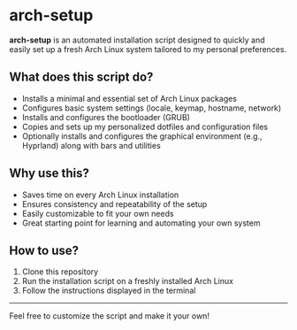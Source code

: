 # arch-setup

**arch-setup** is an automated installation script designed to quickly and easily set up a fresh Arch Linux system tailored to my personal preferences.

## What does this script do?

- Installs a minimal and essential set of Arch Linux packages
- Configures basic system settings (locale, keymap, hostname, network)
- Installs and configures the bootloader (GRUB)
- Copies and sets up my personalized dotfiles and configuration files
- Optionally installs and configures the graphical environment (e.g., Hyprland) along with bars and utilities

## Why use this?

- Saves time on every Arch Linux installation
- Ensures consistency and repeatability of the setup
- Easily customizable to fit your own needs
- Great starting point for learning and automating your own system

## How to use?

1. Clone this repository
2. Run the installation script on a freshly installed Arch Linux
3. Follow the instructions displayed in the terminal

---

Feel free to customize the script and make it your own!
